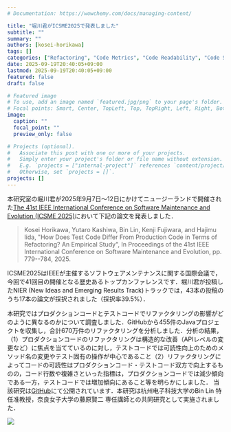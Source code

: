 ```yaml
---
# Documentation: https://wowchemy.com/docs/managing-content/

title: "堀川君がICSME2025で発表しました"
subtitle: ""
summary: ""
authors: [kosei-horikawa]
tags: []
categories: ["Refactoring", "Code Metrics", "Code Readability", "Code Smell", "Mining Software Repository"]
date: 2025-09-19T20:40:05+09:00
lastmod: 2025-09-19T20:40:05+09:00
featured: false
draft: false

# Featured image
# To use, add an image named `featured.jpg/png` to your page's folder.
# Focal points: Smart, Center, TopLeft, Top, TopRight, Left, Right, BottomLeft, Bottom, BottomRight.
image:
  caption: ""
  focal_point: ""
  preview_only: false

# Projects (optional).
#   Associate this post with one or more of your projects.
#   Simply enter your project's folder or file name without extension.
#   E.g. `projects = ["internal-project"]` references `content/project/deep-learning/index.md`.
#   Otherwise, set `projects = []`.
projects: []
---
```

本研究室の堀川君が2025年9月7日〜12日にかけてニュージーランドで開催された[The 41st IEEE International Conference on Software Maintenance and Evolution (ICSME 2025)](https://conf.researchr.org/home/icsme-2025)において下記の論文を発表しました．

> Kosei Horikawa, Yutaro Kashiwa, Bin Lin, Kenji Fujiwara, and Hajimu Iida, 
> "How Does Test Code Differ From Production Code in Terms of Refactoring? An Empirical Study", In Proceedings of the 41st IEEE International Conference on Software Maintenance and Evolution, pp. 779--784, 2025.

ICSME2025はIEEEが主催するソフトウェアメンテナンスに関する国際会議で，今回で41回目の開催となる歴史あるトップカンファレンスです．堀川君が投稿したNIER (New Ideas and Emerging Results Track)トラックでは，43本の投稿のうち17本の論文が採択されました（採択率39.5%）．

本研究ではプロダクションコードとテストコードでリファクタリングの影響がどのように異なるのかについて調査しました．GitHubから455件のJavaプロジェクトを収集し，合計670万件のリファクタリングを分析しました．分析の結果，（1）プロダクションコードのリファクタリングは構造的な改善（APIレベルの変更など）に焦点を当てているのに対し，テストコードでは可読性向上のためのメソッド名の変更やテスト固有の操作が中心であること（2）リファクタリングによってコードの可読性はプロダクションコード・テストコード双方で向上するものの，コード行数や複雑さといった指標は，プロダクションコードでは減少傾向である一方，テストコードでは増加傾向にあること等を明らかにしました．
当該研究は[GitHub](https://github.com/Mont9165/ProdTestRefactoringAndMetrics/blob/main/How%20Does%20Test%20Code%20Differ%20From%20Production%20Code%20in%20Terms%20of%20Refactoring%3F%20An%20Empirical%20Study.pdf)にて公開されています．本研究は杭州电子科技大学のBin Lin 特任准教授，奈良女子大学の藤原賢二 専任講師との共同研究として実施されました．

![](image2.jpg)
